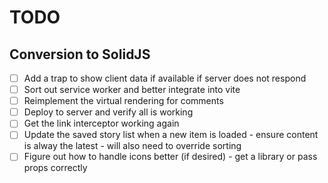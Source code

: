 # TODO

## Conversion to SolidJS

- [ ] Add a trap to show client data if available if server does not respond
- [ ] Sort out service worker and better integrate into vite
- [ ] Reimplement the virtual rendering for comments
- [ ] Deploy to server and verify all is working
- [ ] Get the link interceptor working again
- [ ] Update the saved story list when a new item is loaded - ensure content is alway the latest - will also need to override sorting
- [ ] Figure out how to handle icons better (if desired) - get a library or pass props correctly
